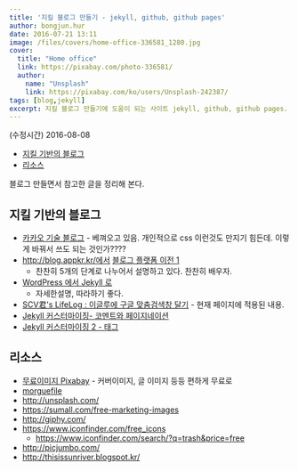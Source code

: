 ```yaml
---
title: '지킬 블로그 만들기 - jekyll, github, github pages'
author: bongjun.hur
date: 2016-07-21 13:11
image: /files/covers/home-office-336581_1280.jpg
cover:
  title: "Home office"
  link: https://pixabay.com/photo-336581/
  author:
    name: "Unsplash"
    link: https://pixabay.com/ko/users/Unsplash-242387/
tags: [blog,jekyll]
excerpt: 지킬 블로그 만들기에 도움이 되는 사이트 jekyll, github, github pages. 계속 업데이트 됩니다.
---
```


(수정시간) 2016-08-08

<!-- toc orderedList:0 -->

- [지킬 기반의 블로그](#지킬-기반의-블로그)
- [리소스](#리소스)

<!-- tocstop -->

블로그 만들면서 참고한 글을 정리해 본다.

## 지킬 기반의 블로그

 - [카카오 기술 블로그](http://tech.kakao.com/) - 베껴오고 있음. 개인적으로 css 이런것도 만지기 힘든데. 이렇게 바꿔서 쓰도 되는 것인가????
 - http://blog.appkr.kr/에서 [블로그 플랫폼 이전 1](http://blog.appkr.kr/work-n-play/%EB%B8%94%EB%A1%9C%EA%B7%B8-%ED%94%8C%EB%9E%AB%ED%8F%BC-%EC%9D%B4%EC%A0%84-1-%EA%B0%9C%EB%B0%9C%EC%9E%90%EB%A1%9C%EC%84%9C%EC%9D%98-%EC%83%88%EB%A1%9C%EC%9A%B4-%EC%82%B6/)
	- 찬찬히 5개의 단계로 나누어서 설명하고 있다. 찬찬히 배우자.
 - [WordPress 에서 Jekyll 로](http://blog.suminb.com/post/goodbye-wordpress-hello-jekyll/)
	- 자세한설명, 따라하기 좋다.
 - [SCV君's LifeLog : 이글루에 구글 맞춤검색창 달기](scvlife.kr/3408831) - 현재 페이지에 적용된 내용.
 - [Jekyll 커스터마이징- 코멘트와 페이지네이션](http://blog.jeonghwan.net/2016/02/07/jekyll-customizing.html)
 - [Jekyll 커스터마이징 2 - 태그](http://blog.jeonghwan.net/2016/02/29/jekyll-tag.html)

## 리소스
  - [무료이미지 Pixabay](https://pixabay.com/) - 커버이미지, 글 이미지 등등 편하게 무료로
  - [morguefile](http://www.morguefile.com/)
  - http://unsplash.com/
  - https://sumall.com/free-marketing-images
  - http://giphy.com/
  - https://www.iconfinder.com/free_icons
    - https://www.iconfinder.com/search/?q=trash&price=free
  - http://picjumbo.com/
  - http://thisissunriver.blogspot.kr/
